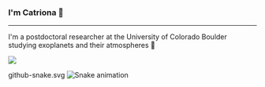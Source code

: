 ### I'm Catriona 👋
-------------
<!--
**catrionamurray/catrionamurray** is a ✨ _special_ ✨ repository because its `README.md` (this file) appears on your GitHub profile.

Here are some ideas to get you started:

- 🔭 I’m currently working on ...
- 🌱 I’m currently learning ...
- 👯 I’m looking to collaborate on ...
- 🤔 I’m looking for help with ...
- 💬 Ask me about ...
- 📫 How to reach me: ...
- 😄 Pronouns: ...
- ⚡ Fun fact: ...
-->
I'm a postdoctoral researcher at the University of Colorado Boulder studying exoplanets and their atmospheres 🔭


<!--[![](https://github.com/Platane/snk/raw/output/github-contribution-grid-snake.svg)]-->

![](https://github.com/catrionamurray/snk/raw/output/dist/github-snake.svg)

github-snake.svg
![Snake animation](https://github.com/catrionamurray/catrionamurray/blob/output/github-snake.svg)
